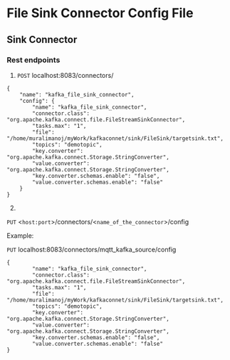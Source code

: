 # File Sink Connector Config File

## Sink Connector

### Rest endpoints
1. `POST` localhost:8083/connectors/
````
{
    "name": "kafka_file_sink_connector",
    "config": {
        "name": "kafka_file_sink_connector",
        "connector.class": "org.apache.kafka.connect.file.FileStreamSinkConnector",
        "tasks.max": "1",
        "file": "/home/muralimanoj/myWork/kafkaconnet/sink/FileSink/targetsink.txt",
        "topics": "demotopic",
        "key.converter": "org.apache.kafka.connect.Storage.StringConverter",
        "value.converter": "org.apache.kafka.connect.Storage.StringConverter",
        "key.converter.schemas.enable": "false",
        "value.converter.schemas.enable": "false"
    }
}
````

2.
`PUT` <`host:port`>/connectors/<`name_of_the_connector`>/config

Example:

`PUT` localhost:8083/connectors/mqtt_kafka_source/config

````
{
        "name": "kafka_file_sink_connector",
        "connector.class": "org.apache.kafka.connect.file.FileStreamSinkConnector",
        "tasks.max": "1",
        "file": "/home/muralimanoj/myWork/kafkaconnet/sink/FileSink/targetsink.txt",
        "topics": "demotopic",
        "key.converter": "org.apache.kafka.connect.Storage.StringConverter",
        "value.converter": "org.apache.kafka.connect.Storage.StringConverter",
        "key.converter.schemas.enable": "false",
        "value.converter.schemas.enable": "false"
}
````
